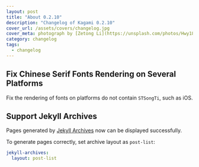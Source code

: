 ```yaml
---
layout: post
title: "About 0.2.10"
description: "Changelog of Kagami 0.2.10"
cover_url: /assets/covers/changelog.jpg
cover_meta: photograph by [Zetong Li](https://unsplash.com/photos/Hwy18X9e0PY)
category: changelog
tags: 
  - changelog
---
```


## Fix Chinese Serif Fonts Rendering on Several Platforms

Fix the rendering of fonts on platforms do not contain `STSongTi`, such as iOS.

## Support Jekyll Archives

Pages generated by [Jekyll Archives](https://github.com/jekyll/jekyll-archives) now can be displayed successfully.

To generate pages correctly, set archive layout as `post-list`:

``` yaml
jekyll-archives:
  layout: post-list
```